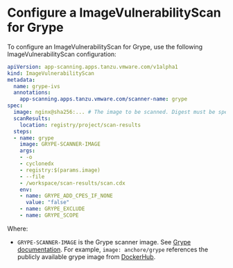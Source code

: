 # Configure a ImageVulnerabilityScan for Grype

To configure an ImageVulnerabilityScan for Grype, use the following ImageVulnerabilityScan configuration:

```yaml
apiVersion: app-scanning.apps.tanzu.vmware.com/v1alpha1
kind: ImageVulnerabilityScan
metadata:
  name: grype-ivs
  annotations:
    app-scanning.apps.tanzu.vmware.com/scanner-name: grype
spec:
  image: nginx@sha256:... # The image to be scanned. Digest must be specified.
  scanResults:
    location: registry/project/scan-results
  steps:
  - name: grype
    image: GRYPE-SCANNER-IMAGE
    args:
    - -o
    - cyclonedx
    - registry:$(params.image)
    - --file
    - /workspace/scan-results/scan.cdx
    env:
    - name: GRYPE_ADD_CPES_IF_NONE
      value: "false"
    - name: GRYPE_EXCLUDE
    - name: GRYPE_SCOPE
```

Where:

- `GRYPE-SCANNER-IMAGE` is the Grype scanner image. See [Grype documentation](https://github.com/anchore/grype#getting-started). For example, `image: anchore/grype` references the publicly available grype image from [DockerHub](https://hub.docker.com/r/anchore/grype/tags).
